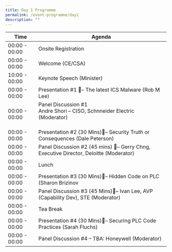 ```yaml
---
title: Day 1 Programme
permalink: /event-programme/day1
description: ""
---
```

| Time | Agenda                                        |
| ------- | ---------                                        |
| 00:00 - 00:00   | Onsite Registration         |
| 00:00 - 00:00    | Welcome (CE/CSA)                     |
| 10:00 - 00:00     | Keynote Speech (Minister) |
| 00:00 - 00:00 | Presentation #1 – The latest ICS Malware (Rob M Lee)|
| 00:00 - 00:00    | Panel Discussion #1 <br> Andre Shori – CISO, Schnneider Electric (Moderator)<br><br> |
| 00:00 - 00:00    | Presentation #2 (30 Mins)– Security Truth or Consequences (Dale Peterson) |
|00:00 - 00:00     | Panel Discussion #2 (45 mins) – Gerry Chng, Executive Director, Deloitte (Moderator) |
| 00:00 - 00:00    | Lunch |
| 00:00 - 00:00    | Presentation #3 (30 Mins)– Hidden Code on PLC (Sharon Brizinov |
| 00:00 - 00:00     | Panel Discussion #3 (45 Mins)– Ivan Lee, AVP (Capability Dev), STE (Moderator) |
| 00:00 - 00:00    | Tea Break |
|00:00 - 00:00     | Presentation #4 (30 Mins)– Securing PLC Code Practices (Sarah Fluchs) |
| 00:00 - 00:00     | Panel Discussion #4 – TBA: Honeywell (Moderator) |
